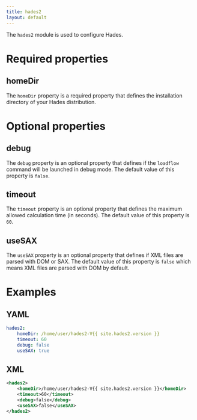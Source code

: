 ```yaml
---
title: hades2
layout: default
---
```


The `hades2` module is used to configure Hades.

# Required properties

## homeDir
The `homeDir` property is a required property that defines the installation directory of your Hades distribution.

# Optional properties

## debug
The `debug` property is an optional property that defines if the `loadflow` command will be launched in debug mode. The
default value of this property is `false`.

## timeout
The `timeout` property is an optional property that defines the maximum allowed calculation time (in seconds). The default
value of this property is `60`.

## useSAX
The `useSAX` property is an optional property that defines if XML files are parsed with DOM or SAX. The default value of
this property is `false` which means XML files are parsed with DOM by default.

# Examples
## YAML
```yaml
hades2:
    homeDir: /home/user/hades2-V{{ site.hades2.version }}
    timeout: 60
    debug: false
    useSAX: true
```

## XML
```xml
<hades2>
    <homeDir>/home/user/hades2-V{{ site.hades2.version }}</homeDir>
    <timeout>60</timeout>
    <debug>false</debug>
    <useSAX>false</useSAX>
</hades2>
```
